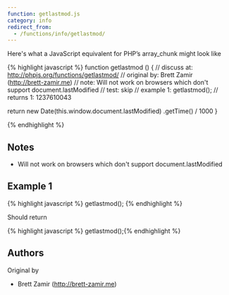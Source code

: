 ```yaml
---
function: getlastmod.js
category: info
redirect_from:
  - /functions/info/getlastmod/
---
```


<!-- WARNING! This file is auto generated by `npm run web:inject`, do not edit by hand -->

Here's what a JavaScript equivalent for PHP’s array_chunk might look like

{% highlight javascript %}
function getlastmod () {
  //  discuss at: http://phpjs.org/functions/getlastmod/
  // original by: Brett Zamir (http://brett-zamir.me)
  //        note: Will not work on browsers which don't support document.lastModified
  //        test: skip
  //   example 1: getlastmod();
  //   returns 1: 1237610043

  return new Date(this.window.document.lastModified)
    .getTime() / 1000
}

{% endhighlight %}

## Notes
- Will not work on browsers which don't support document.lastModified

## Example 1

{% highlight javascript %}
getlastmod();
{% endhighlight %}

Should return

{% highlight javascript %}
getlastmod();{% endhighlight %}


## Authors


Original by

- Brett Zamir (http://brett-zamir.me)

